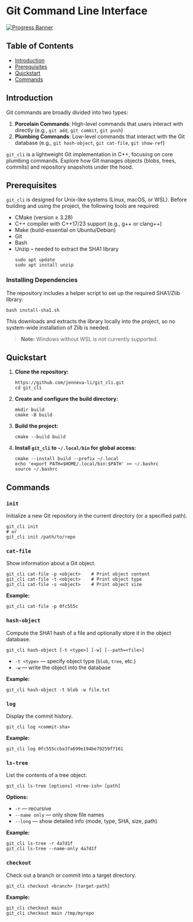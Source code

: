 # Git Command Line Interface

[![Progress Banner](https://backend.codecrafters.io/progress/git/f5a75a5c-fb7c-4664-b9c5-68ae072639e1)](https://app.codecrafters.io/users/codecrafters-bot?r=2qF)

## Table of Contents
- [Introduction](#introduction)
- [Prerequisites](#prerequisites)
- [Quickstart](#quickstart)
- [Commands](#commands)

## Introduction
Git commands are broadly divided into two types:
1. **Porcelain Commands**: High-level commands that users interact with directly (e.g., `git add`, `git commit`, `git push`)  
2. **Plumbing Commands**: Low-level commands that interact with the Git database (e.g., `git hash-object`, `git cat-file`, `git show-ref`)

`git_cli` is a lightweight Git implementation in C++, focusing on core plumbing commands. Explore how Git manages objects (blobs, trees, commits) and repository snapshots under the hood.

## Prerequisites
`git_cli` is designed for Unix-like systems (Linux, macOS, or WSL). Before building and using the project, the following tools are required:
- CMake (version ≥ 3.28)
- C++ compiler with C++17/23 support (e.g., g++ or clang++)
- Make (build-essential on Ubuntu/Debian)
- Git
- Bash
- Unzip – needed to extract the SHA1 library
  ```
  sudo apt update
  sudo apt install unzip
  ```
### Installing Dependencies
The repository includes a helper script to set up the required SHA1/Zlib library:
```
bash install-sha1.sh
```
This downloads and extracts the library locally into the project, so no system-wide installation of Zlib is needed.
> **Note:** Windows without WSL is not currently supported.

## Quickstart

1. **Clone the repository:**
    ```
    https://github.com/jenneva-li/git_cli.git
    cd git_cli
    ```
2. **Create and configure the build directory:**
    ```
    mkdir build
    cmake -B build
    ```
3. **Build the project:**
   ```
   cmake --build build
   ```
4. **Install `git_cli` to `~/.local/bin` for global access:**
   ```
   cmake --install build --prefix ~/.local
   echo 'export PATH=$HOME/.local/bin:$PATH' >> ~/.bashrc
   source ~/.bashrc
   ```
## Commands
### `init`
Initialize a new Git repository in the current directory (or a specified path).
```
git_cli init
# or
git_cli init /path/to/repo
```
### `cat-file`
Show information about a Git object.
```
git_cli cat-file -p <object>    # Print object content
git_cli cat-file -t <object>    # Print object type
git_cli cat-file -s <object>    # Print object size
```
**Example:**
```
git_cli cat-file -p 0fc555c
```
### `hash-object`
Compute the SHA1 hash of a file and optionally store it in the object database.
```
git_cli hash-object [-t <type>] [-w] [--path=<file>]
```
- `-t <type>` — specify object type (`blob`, `tree`, etc.)
- `-w` — write the object into the database
  
**Example:**
```
git_cli hash-object -t blob -w file.txt
```
### `log`
Display the commit history.
```
git_cli log <commit-sha>
```
**Example:**
```
git_cli log 0fc555ccba3fa699e194be79259f7161
```
### `ls-tree`
List the contents of a tree object.
```
git_cli ls-tree [options] <tree-ish> [path]
```
**Options:**
- `-r` — recursive
- `--name only` — only show file names
- `--long` — show detailed info (mode, type, SHA, size, path)
  
**Example:**
```
git_cli ls-tree -r 4a7d1f
git_cli ls-tree --name-only 4a7d1f
```
### `checkout`
Check out a branch or commit into a target directory.
```
git_cli checkout <branch> [target-path]
```
**Example:**
```
git_cli checkout main
git_cli checkout main /tmp/myrepo
```
